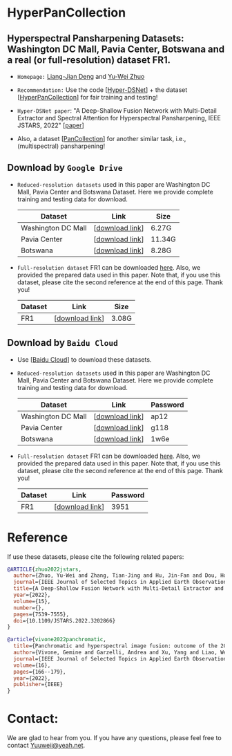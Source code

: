 # HyperPanCollection

## Hyperspectral Pansharpening Datasets: Washington DC Mall, Pavia Center, Botswana and a real (or full-resolution) dataset FR1.

* ``Homepage:`` [Liang-Jian Deng](https://liangjiandeng.github.io/) and [Yu-Wei Zhuo](https://pluto-wei.github.io/)

* ``Recommendation:`` Use the code [[Hyper-DSNet](https://github.com/liangjiandeng/Hyper-DSNet)] + the dataset [[HyperPanCollection](https://github.com/liangjiandeng/HyperPanCollection)] for fair training and testing!

*  ``Hyper-DSNet paper``: "A Deep-Shallow Fusion Network with Multi-Detail Extractor and Spectral Attention for Hyperspectral Pansharpening, IEEE JSTARS, 2022"  [[paper](https://liangjiandeng.github.io/papers/2022/zhuo-jstars2022.pdf)]


* Also, a dataset [[PanCollection](https://github.com/liangjiandeng/PanCollection)] for another similar task, i.e., (multispectral) pansharpening!

## Download by ``Google Drive``


* ```Reduced-resolution datasets``` used in this paper are Washington DC Mall, Pavia Center and Botswana Dataset. Here we provide complete training and testing data for download.

  | Dataset            | Link                                            | Size |
  | ------------------ | ----------------------------------------------- | -------- |
  | Washington DC Mall | [[download link](https://drive.google.com/drive/folders/1k9beAcd9x3ZLJOL1TWvJ0KYbzLDrYLaG?usp=sharing)] | 6.27G     |
  | Pavia Center       | [[download link](https://drive.google.com/drive/folders/1qXCgWwh6PIMNv2_Caw7-mHoPFgb08V0x?usp=sharing)] | 11.34G     |
  | Botswana           | [[download link](https://drive.google.com/drive/folders/1Pafc9fR-nIr-n8bPRJyhL7oX9rNUxbr5?usp=sharing)] | 8.28G     |

* ```Full-resolution dataset``` FR1 can be downloaded [here](https://openremotesensing.net/hyperspectral-pansharpening-challenge/). Also, we provided the prepared data used in this paper. 
  Note that, if you use this dataset, please cite the second reference at the end of this page. Thank you!

  | Dataset | Link                                            | Size |
  | ------- | ----------------------------------------------- | -------- |
  | FR1     | [[download link](https://drive.google.com/drive/folders/1Rz1ehk8SJPWX1rtal695p2Z-thCjrJS3?usp=sharing)] | 3.08G     |

  

## Download by ``Baidu Cloud``

* Use [[Baidu Cloud](https://pan.baidu.com/pcloud/home)] to download these datasets.

* ```Reduced-resolution datasets``` used in this paper are Washington DC Mall, Pavia Center and Botswana Dataset. Here we provide complete training and testing data for download.

  | Dataset            | Link                                            | Password |
  | ------------------ | ----------------------------------------------- | -------- |
  | Washington DC Mall | [[download link](https://pan.baidu.com/s/120NwAPBZEICRk-lQPCl8Rg)]  | ap12     |
  | Pavia Center       | [[download link](https://pan.baidu.com/s/1cp9mdh0EutJZyoCi2yyWZw)]   | g118     |
  | Botswana           | [[download link](https://pan.baidu.com/s/1coTz6eBt26Ks4kswAio2Fw)]   | 1w6e     |

* ```Full-resolution dataset``` FR1 can be downloaded [here](https://openremotesensing.net/hyperspectral-pansharpening-challenge/). Also, we provided the prepared data used in this paper. 
  Note that, if you use this dataset, please cite the second reference at the end of this page. Thank you!

  | Dataset | Link                                            | Password |
  | ------- | ----------------------------------------------- | -------- |
  | FR1     | [[download link](https://pan.baidu.com/s/1cuglyEGSejCFOXC7Epg8yQ)]   | 3951     |
  

# Reference

If use these datasets, please cite the following related papers:

```bibtex
@ARTICLE{zhuo2022jstars,
  author={Zhuo, Yu-Wei and Zhang, Tian-Jing and Hu, Jin-Fan and Dou, Hong-Xia and Huang, Ting-Zhu and Deng, Liang-Jian},
  journal={IEEE Journal of Selected Topics in Applied Earth Observations and Remote Sensing}, 
  title={A Deep-Shallow Fusion Network with Multi-Detail Extractor and Spectral Attention for Hyperspectral Pansharpening}, 
  year={2022},
  volume={15},
  number={},
  pages={7539-7555},
  doi={10.1109/JSTARS.2022.3202866}
}
```

```bibtex
@article{vivone2022panchromatic,
  title={Panchromatic and hyperspectral image fusion: outcome of the 2022 whispers hyperspectral pansharpening challenge},
  author={Vivone, Gemine and Garzelli, Andrea and Xu, Yang and Liao, Wenzhi and Chanussot, Jocelyn},
  journal={IEEE Journal of Selected Topics in Applied Earth Observations and Remote Sensing},
  volume={16},
  pages={166--179},
  year={2022},
  publisher={IEEE}
}
```




# Contact:

We are glad to hear from you. If you have any questions, please feel free to contact Yuuweii@yeah.net.










